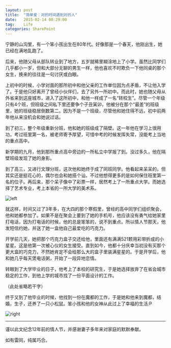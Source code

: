 ```yaml
---
layout: post
title:  "简单爱：对的时间遇到对的人"
date:   2015-02-14 00:29:00
tag:    Life
categories: SharePoint
---
```

宁静的山沟里，有一个笨小孩出生在80年代。好像那是一个春天，他刚出生，她已经在满地乱跑了。

后来，他随父母从部队转业到了地方，五岁就稀里糊涂地上了小学。虽然比同学们几乎都小一岁，但和大部分无聊的男生一样，他也喜欢不时欺负一下他同桌的那个女生，换来的往往是一句讨厌或白眼。

上初中的时候，小学对面的那所初中和他父亲的工作单位因为点矛盾，不让他入学了。于是他只好离开了曾经小伙伴们，去了另外一所初中。而此时，她也随父母从外省来到这座城市，进入了这所初中，和他一样成了一名“转校生”。尽管一个年级只有4个班，但班级之间私下里还要争个子丑寅卯，他被分在那个“最差”的班级里，她的班级稳居倒数第二。因为不是一个班级，尽管他和她住得不远，初中前两年他从来没机会和她说过话。

到了初三，整个年级重新分班，他和她的班级成了隔壁。这一年他在学习上很用功，考过班里第一名，被老师寄予厚望，可惜中考的时候发挥失常，没能考上当地的重点高中。

新学期的九月，他到那所重点高中旁边的一所私立中学报了到。没过多久，他在隔壁班级发现了她的身影。

到了高三，又进行文理分班，这次他和她终于成了同班同学。他看起来呆呆的，但其实还是挺花心的，偶尔也会和她搭个讪，不过他想得更多的是如何保住班里第一名的位子。再后来，那个呆子像中了彩票一样，居然考上了一所重点大学。而她选择了艺术专业，考上本省的一所大学的美术系。

![left](http://tengrui.github.io/public/upload/left.bmp)

就这样，时间又过了3年多，在大四的那个寒假里，曾经的高中同学们组织聚会，他和她都参加了。如果不是在聚会上要到了她的手机号，他应该没有勇气给她家里打电话，因为打电话的时候，他的总是笨笨的，说不到重点。所以情人节那天，他发短信约她，并送了她一盒他自己最爱吃的巧克力。

开学前几天，她把那个巧克力盒子交还给他，里面还有满满521颗用彩带折成的小星星。这是他第一次被心仪的女生接受。直到如今，他都十分庆幸当初没有买那个更大盒的巧克力，不然她肯定不会给那么大的盒子里装满星星的。于是开学后，他和她几乎每天煲电话粥，开始了一段异地恋情。

转眼到了大学毕业的日子，他考上了本校的研究生，于是她选择放弃了在省会城市稳定的工作，到他上学的城市找了一份平面设计的工作。

（此处省略若干字）

终于又到了他毕业的时候，他找到一份在魔都的工作，于是她和他来到魔都，结婚，生子，还养了一只小松鼠。笨小孩和他的女神从此过上了幸福的生活:P

![right](http://tengrui.github.io/public/upload/right.bmp)

----

谨以此文纪念12年前的情人节，并感谢妻子多年来对家庭的默默奉献。

如有雷同，纯属巧合。